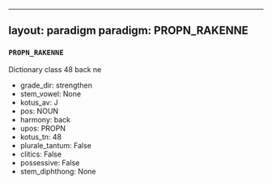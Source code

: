 
---
layout: paradigm
paradigm: PROPN_RAKENNE
---
### ` PROPN_RAKENNE `

Dictionary class 48 back ne
* grade_dir: strengthen
* stem_vowel: None
* kotus_av: J
* pos: NOUN
* harmony: back
* upos: PROPN
* kotus_tn: 48
* plurale_tantum: False
* clitics: False
* possessive: False
* stem_diphthong: None
